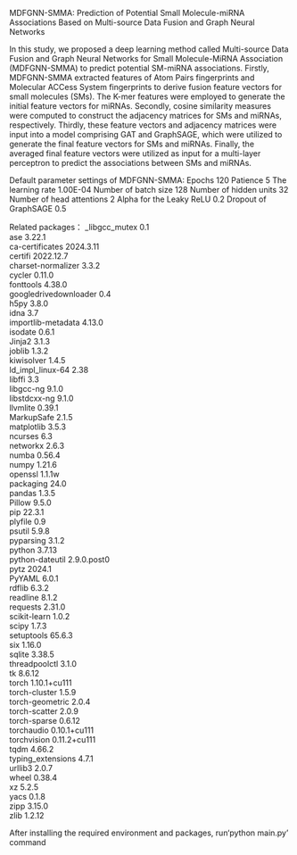 MDFGNN-SMMA: Prediction of Potential Small Molecule-miRNA Associations Based on Multi-source Data Fusion and Graph Neural Networks

 In this study, we proposed a deep learning method called Multi-source Data Fusion and Graph Neural Networks for Small Molecule-MiRNA Association (MDFGNN-SMMA) to predict potential SM-miRNA associations. Firstly, MDFGNN-SMMA extracted features of Atom Pairs fingerprints and Molecular ACCess System fingerprints to derive fusion feature vectors for small molecules (SMs). The K-mer features were employed to generate the initial feature vectors for miRNAs. Secondly, cosine similarity measures were computed to construct the adjacency matrices for SMs and miRNAs, respectively. Thirdly, these feature vectors and adjacency matrices were input into a model comprising GAT and GraphSAGE, which were utilized to generate the final feature vectors for SMs and miRNAs. Finally, the averaged final feature vectors were utilized as input for a multi-layer perceptron to predict the associations between SMs and miRNAs. 

 Default parameter settings of MDFGNN-SMMA:
Epochs	120
Patience	5
The learning rate	1.00E-04
Number of batch size	128
Number of hidden units	32
Number of head attentions	2
Alpha for the Leaky ReLU	0.2
Dropout of GraphSAGE	0.5

Related packages：
_libgcc_mutex             0.1                       
ase                       3.22.1                  
ca-certificates           2024.3.11            
certifi                   2022.12.7      
charset-normalizer        3.3.2                     
cycler                    0.11.0                  
fonttools                 4.38.0                  
googledrivedownloader     0.4                       
h5py                      3.8.0                   
idna                      3.7                      
importlib-metadata        4.13.0                   
isodate                   0.6.1                    
Jinja2                    3.1.3                 
joblib                    1.3.2                    
kiwisolver                1.4.5                   
ld_impl_linux-64          2.38                 
libffi                    3.3                
libgcc-ng                 9.1.0               
libstdcxx-ng              9.1.0              
llvmlite                  0.39.1               
MarkupSafe                2.1.5                   
matplotlib                3.5.3                   
ncurses                   6.3                
networkx                  2.6.3                    
numba                     0.56.4                   
numpy                     1.21.6                    
openssl                   1.1.1w             
packaging                 24.0                     
pandas                    1.3.5                    
Pillow                    9.5.0                     
pip                       22.3.1          
plyfile                   0.9                      
psutil                    5.9.8                    
pyparsing                 3.1.2                    
python                    3.7.13               
python-dateutil           2.9.0.post0               
pytz                      2024.1                   
PyYAML                    6.0.1                    
rdflib                    6.3.2                   
readline                  8.1.2               
requests                  2.31.0                   
scikit-learn              1.0.2                     
scipy                     1.7.3                   
setuptools                65.6.3          
six                       1.16.0                   
sqlite                    3.38.5              
threadpoolctl             3.1.0                     
tk                        8.6.12             
torch                     1.10.1+cu111              
torch-cluster             1.5.9                    
torch-geometric           2.0.4                    
torch-scatter             2.0.9                    
torch-sparse              0.6.12                   
torchaudio                0.10.1+cu111             
torchvision               0.11.2+cu111            
tqdm                      4.66.2                   
typing_extensions         4.7.1                     
urllib3                   2.0.7                     
wheel                     0.38.4           
xz                        5.2.5                
yacs                      0.1.8                     
zipp                      3.15.0                  
zlib                      1.2.12              

After installing the required environment and packages, run‘python main.py’ command
